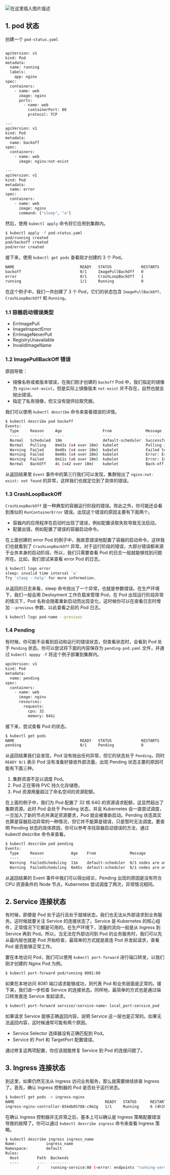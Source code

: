 
![在这里插入图片描述](https://img-blog.csdnimg.cn/7bf201609e0c4663ab175527641aac62.png)



##  1. pod 状态

创建一个 `pod-status.yaml`

```bash

apiVersion: v1
kind: Pod
metadata:
  name: running
  labels:
    app: nginx
spec:
  containers:
    - name: web
      image: nginx
      ports:
        - name: web
          containerPort: 80
          protocol: TCP

---
apiVersion: v1
kind: Pod
metadata:
  name: backoff
spec:
  containers:
    - name: web
      image: nginx:not-exist

---
apiVersion: v1
kind: Pod
metadata:
  name: error
spec:
  containers:
    - name: web
      image: nginx
      command: ["sleep", "a"]
```
然后，使用 `kubectl apply` 命令将它应用到集群内。

```bash
$ kubectl apply -f pod-status.yaml
pod/running created
pod/backoff created
pod/error created
```
接下来，使用 `kubectl get pods` 查看刚才创建的 3 个 Pod。

```bash
NAME                             READY   STATUS             RESTARTS        AGE
backoff                          0/1     ImagePullBackOff   0               50s
error                            0/1     CrashLoopBackOff   1               4s
running                          1/1     Running            0               50s
```
在这个例子中，我们一共创建了 3 个 Pod，它们的状态包含 `ImagePullBackOff`、`CrashLoopBackOff` 和 `Running`。

### 1.1 容器启动错误类型
- ErrImagePull
- ImageInspectError
- ErrImageNeverPull
- RegistryUnavailable
- InvalidImageName

### 1.2  ImagePullBackOff 错误
原因导致：

- 镜像名称或者版本错误，在我们刚才创建的 `backoff` Pod 中，我们指定的镜像为 `nginx:not-exist`，但是实际上镜像版本 `not-exist` 并不存在，自然也就会抛出错误。
- 指定了私有镜像，但又没有提供拉取凭据。

我们可以使用 `kubectl describe` 命令来查看错误的详情。

```bash
$ kubectl describe pod backoff
Events:
  Type     Reason     Age                  From               Message
  ----     ------     ----                 ----               -------
  Normal   Scheduled  10m                  default-scheduler  Successfully assigned default/backoff to kind-control-plane
  Normal   Pulling    8m43s (x4 over 10m)  kubelet            Pulling image "nginx:not-exist"
  Warning  Failed     8m40s (x4 over 10m)  kubelet            Failed to pull image "nginx:not-exist": rpc error: code = NotFound desc = failed to pull and unpack image "docker.io/library/nginx:not-exist": failed to resolve reference "docker.io/library/nginx:not-exist": docker.io/library/nginx:not-exist: not found
  Warning  Failed     8m40s (x4 over 10m)  kubelet            Error: ErrImagePull
  Warning  Failed     8m11s (x6 over 10m)  kubelet            Error: ImagePullBackOff
  Normal   BackOff    4s (x42 over 10m)    kubelet            Back-off pulling image "nginx:not-exist"
```
从返回结果里 `Event` 事件中的第三行我们可以发现，集群抛出了 `nginx:not-exist: not found` 的异常，这样我们也就定位到了具体的错误。

### 1.3 CrashLoopBackOff
`CrashLoopBackOff` 是一种典型的容器运行阶段的错误。除此之外，你可能还会看到类似的 `RunContainerError` 错误。出现这个错误的原因主要有下面两个。

- 容器内的应用程序在启动时出现了错误，例如配置读取失败导致无法启动。
- 配置出错，例如配置了错误的容器启动命令。

在上面创建的 error Pod 的例子中，我故意错误地配置了容器的启动命令，这样我们也就看到了 `CrashLoopBackOff` 异常。对于运行阶段的错误，大部分错误都来源于业务本身的启动阶段，所以，我们只需要查看 Pod 的日志一般就能够找到问题所在。比如，我们尝试来查看 error Pod 的日志。

```bash
$ kubectl logs error
sleep: invalid time interval 'a'
Try 'sleep --help' for more information.
```
从返回的日志来看，sleep 命令抛出了一个异常，也就是参数错误。在生产环境下，我们一般会用 Deoloyment 工作负载来管理 Pod，在 Pod 出现运行阶段异常的情况下，Pod 名称会随着重新启动而出现变化，这时候你可以在查看日志时增加 `--previous` 参数，以此查看之前的 Pod 日志。

```bash
$ kubectl logs pod-name --previous
```

### 1.4 Pending
有时候，你可能不会看到启动和运行的错误状态，但查看状态时，会看到 Pod 处于 `Pending` 状态。你可以尝试将下面的内容保存为 `pending-pod.yaml` 文件，并通过 `kubectl apppy -f` 将这个例子部署到集群内。

```bash
apiVersion: v1
kind: Pod
metadata:
  name: pending
spec:
  containers:
    - name: web
      image: nginx
      resources:
        requests:
          cpu: 32
          memory: 64Gi
```
接下来，尝试查看 Pod 的状态。

```bash
$ kubectl get pods
NAME                             READY   STATUS             RESTARTS         AGE
pending                          0/1     Pending            0                15s
```
从返回结果我们会发现，Pod 没有抛出任何异常，但它的状态处于 `Pending`，同时 `READY 0/1` 表示 Pod 没有准备好接收外部流量。出现 Pending 状态主要的原因可能有下面三种。

 1. 集群资源不足以调度 Pod。
 2. Pod 正在等待 PVC 持久化存储卷。
 3. Pod 资源用量超过了命名空间的资源配额。

在上面的例子中，我们为 Pod 配置了 32 核 64G 的资源请求配额，这显然超出了集群资源。此时 Pod 会处于 Pending 状态，并且 Kubernetes 会一直尝试调度，一旦加入了新的节点并满足资源要求，Pod 就会被重新启动。Pending 状态其实也算是容器启动异常的一种情况，但它并不能算是错误，只是暂时无法调度。要查明 Pending 状态的具体原因，你可以参考寻找容器启动错误的方法，通过 kubectl describe 命令来查看。

```bash
$ kubectl describe pod pending
Events:
  Type     Reason            Age    From               Message
  ----     ------            ----   ----               -------
  Warning  FailedScheduling  11m    default-scheduler  0/1 nodes are available: 1 Insufficient cpu, 1 Insufficient memory. preemption: 0/1 nodes are available: 1 No preemption victims found for incoming pod.
  Warning  FailedScheduling  6m45s  default-scheduler  0/1 nodes are available: 1 Insufficient cpu, 1 Insufficient memory. preemption: 0/1 nodes are available: 1 No preemption victims found for incoming pod.
```
从返回结果的 Event 事件中我们可以得出结论，Pending 出现的原因是没有符合 CPU 资源条件的 Node 节点，Kubernetes 尝试调度了两次，异常情况相同。

## 2. Service 连接状态
有时候，即便是 Pod 处于运行且处于就绪状态，我们也无法从外部请求到业务服务。这时候就要关注 Service 的连接状态了。Service 是 Kubernetes 的核心组件，正常情况下它都是可用的。在生产环境下，流量的流向一般是从 Ingress 到 Service 再到 Pod。所以，当无法在外部访问到 Pod 的业务服务时，我们可以先从最内层也就是 Pod 开始检查，最简单的方式就是直连 Pod 并发起请求，查看 Pod 是否能够正常工作。

要在本地访问 Pod，我们可以使用 `kubectl port-forward` 进行端口转发，以我们刚才创建的 Nginx Pod 为例。


```bash
$ kubectl port-forward pod/running 8081:80
```
如果在本地访问 8081 端口请求能够成功，则代表 Pod 和业务层面是正常的。接下来，我们进一步检查 Service 的连接状态。同样地，最简单的方式也是通过端口转发直连 Service 发起请求。

```bash
$ kubectl port-forward service/<service-name> local_port:service_pod
```
如果请求 Service 能够正确返回内容，说明 Service 这一层也是正常的。如果无法返回内容，这时候通常可能有两个原因。
- Service Selector 选择器没有正确匹配到 Pod。
- Service 的 Port 和 TargetPort 配置错误。

通过修复这两项配置，你应该就能修复 Service 到 Pod 的连接问题了。

## 3. Ingress 连接状态
到这里，如果仍然无法从 Ingress 访问业务服务，那么就需要继续排查 Ingress 了。首先，确认 Ingress 控制器的 Pod 是否处于运行状态。

```bash
$ kubectl get pods -n ingress-nginx
NAME                                        READY   STATUS      RESTARTS        AGE
ingress-nginx-controller-8544b85788-c9m2g   1/1     Running     6 (4h35m ago)   1d
```
在确认 Ingress 控制器并无异常之后，基本上可以确认是 Ingress 策略配置错误导致的故障了。你可以通过 `kubectl describe ingress` 命令来查看 Ingress 策略。

```bash
$ kubectl describe ingress ingress_name
Name:             ingress_name
Namespace:        default
Rules:
  Host        Path  Backends
  ----        ----  --------
              /     running-service:80 (<error: endpoints "running-service" not found>)
```

